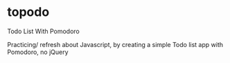 # topodo
Todo List With Pomodoro

Practicing/ refresh about Javascript, by creating a simple Todo list app with Pomodoro, no jQuery
